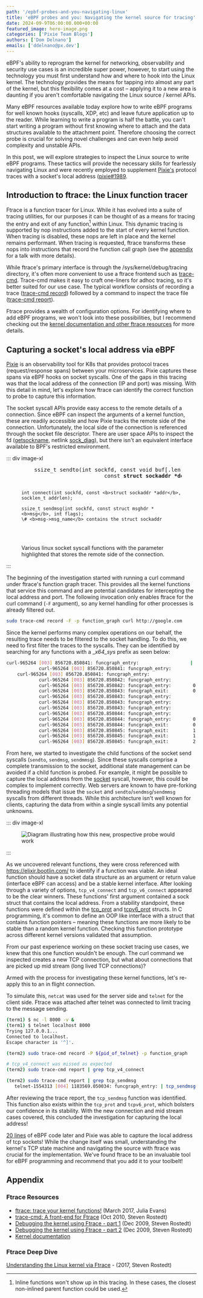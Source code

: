 ```yaml
---
path: '/epbf-probes-and-you-navigating-linux'
title: 'eBPF probes and you: Navigating the kernel source for tracing'
date: 2024-09-9T06:00:00.000+00:00
featured_image: hero-image.png
categories: ['Pixie Team Blogs']
authors: ['Dom Delnano']
emails: ['ddelnano@px.dev']
---
```


eBPF's ability to reprogram the kernel for networking, observability and security use cases is an incredible super power, however, to start using the technology you must first understand how and where to hook into the Linux kernel. The technology provides the means for tapping into almost any part of the kernel, but this flexibility comes at a cost – applying it to a new area is daunting if you aren't comfortable navigating the Linux source / kernel APIs.

Many eBPF resources available today explore how to write eBPF programs for well known hooks (syscalls, XDP, etc) and leave future application up to the reader. While learning to write a program is half the battle, you can't start writing a program without first knowing where to attach and the data structures available to the attachment point. Therefore choosing the correct probe is crucial for solving novel challenges and can even help avoid complexity and unstable APIs.

In this post, we will explore strategies to inspect the Linux source to write eBPF programs. These tactics will provide the necessary skills for fearlessly navigating Linux and were recently employed to supplement [Pixie's](https://px.dev) protocol traces with a socket's local address ([pixie#1989](https://github.com/pixie-io/pixie/pull/1989).

## Introduction to ftrace: the Linux function tracer

Ftrace is a function tracer for Linux. While it has evolved into a suite of tracing utilities, for our purposes it can be thought of as a means for tracing the entry and exit of any function[^1] within Linux. This dynamic tracing is supported by nop instructions added to the start of every kernel function. When tracing is disabled, these nops are left in place and the kernel remains performant. When tracing is requested, ftrace transforms these nops into instructions that record the function call graph (see the [appendix](#ftrace-deep-dive) for a talk with more details).

While ftrace's primary interface is through the /sys/kernel/debug/tracing directory, it's often more convenient to use a ftrace frontend such as [trace-cmd](https://man7.org/linux/man-pages/man1/trace-cmd.1.html). Trace-cmd makes it easy to craft one-liners for adhoc tracing, so it's better suited for our use case. The typical workflow consists of recording a trace ([trace-cmd record](https://man7.org/linux/man-pages/man1/trace-cmd-record.1.html)) followed by a command to inspect the trace file ([trace-cmd report](https://man7.org/linux/man-pages/man1/trace-cmd-report.1.html)).

Ftrace provides a wealth of configuration options. For identifying where to add eBPF programs, we won't look into these possibilities, but I recommend checking out the [kernel documentation and other ftrace resources](#ftrace-resources) for more details.

[^1]: Inline functions won't show up in this tracing. In these cases, the closest non-inlined parent function could be used.

## Capturing a socket's local address via eBPF

[Pixie](https://px.dev) is an observability tool for K8s that provides protocol traces (request/response spans) between your microservices. Pixie captures these spans via eBPF hooks on socket syscalls. One of the gaps in this tracing was that the local address of the connection (IP and port) was missing. With this detail in mind, let's explore how ftrace can identify the correct function to probe to capture this information.

The socket syscall APIs provide easy access to the remote details of a connection. Since eBPF can inspect the arguments of a kernel function, these are readily accessible and how Pixie tracks the remote side of the connection. Unfortunately, the local side of the connection is referenced through the socket file descriptor. There are user space APIs to inspect the fd ([getsockname](https://man7.org/linux/man-pages/man2/getsockname.2.html), netlink [sock_diag](https://www.man7.org/linux/man-pages/man7/sock_diag.7.html)), but there isn't an equivalent interface available to BPF's restricted environment.

::: div image-xl
<figure>
  <pre>
    ssize_t sendto(int sockfd, const void buf[.len], size_t len, int flags,
                          const <b>struct sockaddr *dest_addr</b>, socklen_t addrlen);
    
    int connect(int sockfd, const <b>struct sockaddr *addr</b>, socklen_t addrlen);
    
    ssize_t sendmsg(int sockfd, const struct msghdr *<b>msg</b>, int flags);
    \# <b>msg->msg_name</b> contains the struct sockaddr
  </pre>
  <figcaption>Various linux socket syscall functions with the parameter highlighted that stores the remote side of the connection.</figcaption>

</figure>
:::

The beginning of the investigation started with running a curl command under ftrace's function graph tracer. This provides all the kernel functions that service this command and are potential candidates for intercepting the local address and port. The following invocation only enables ftrace for the curl command (`-F` argument), so any kernel handling for other processes is already filtered out.

```bash
sudo trace-cmd record -F -p function_graph curl http://google.com
```

Since the kernel performs many complex operations on our behalf, the resulting trace needs to be filtered to the socket handling. To do this, we need to first filter the traces to the syscalls. They can be identified by searching for any functions with a __x64_sys_ prefix as seen below:

```bash
curl-965264 [003] 856720.850841: funcgraph_entry:                   |    __x64_sys_sendto() {
            curl-965264 [003] 856720.850841: funcgraph_entry:                   |  x64_sys_call() {            
    curl-965264 [003] 856720.850841: funcgraph_entry:                   |      __sys_sendto() {
            curl-965264 [003] 856720.850842: funcgraph_entry:                   |        sockfd_lookup_light() {
            curl-965264 [003] 856720.850842: funcgraph_entry:        0.301 us   |          __fdget();
            curl-965264 [003] 856720.850843: funcgraph_exit:         0.794 us   |        }
            curl-965264 [003] 856720.850843: funcgraph_entry:                   |        security_socket_sendmsg() {
            curl-965264 [003] 856720.850843: funcgraph_entry:                   |          apparmor_socket_sendmsg() {
            curl-965264 [003] 856720.850843: funcgraph_entry:                   |            aa_inet_msg_perm() {
            curl-965264 [003] 856720.850844: funcgraph_entry:                   |              __cond_resched() {
            curl-965264 [003] 856720.850844: funcgraph_entry:        0.267 us   |                rcu_all_qs();
            curl-965264 [003] 856720.850844: funcgraph_exit:         0.736 us   |              }
            curl-965264 [003] 856720.850845: funcgraph_exit:         1.276 us   |            }
            curl-965264 [003] 856720.850845: funcgraph_exit:         1.793 us   |          }
            curl-965264 [003] 856720.850845: funcgraph_exit:         2.326 us   |        }
```

From here, we started to investigate the child functions of the socket send syscalls (`sendto`, `sendmsg`, `sendmmsg`). Since these syscalls comprise a complete transmission to the socket, additional state management can be avoided if a child function is probed. For example, it might be possible to capture the local address from the [socket](https://man7.org/linux/man-pages/man2/socket.2.html) syscall, however, this could be complex to implement correctly. Web servers are known to have pre-forking threading models that issue the `socket` and `sendto`/`sendmsg`/`sendmmsg` syscalls from different threads. While this architecture isn't well known for clients, capturing the data from within a single syscall limits any potential unknowns.

::: div image-xl
<figure>
  <img src="assets/probe-investigation-overview.png" alt="Diagram illustrating how this new, prospective probe would work" />
</figure>
:::

As we uncovered relevant functions, they were cross referenced with https://elixir.bootlin.com/ to identify if a function was viable. An ideal function should have a socket data structure as an argument or return value (interface eBPF can access) and be a stable kernel interface. After looking through a variety of options, `tcp_v4_connect` and `tcp_v6_connect` appeared to be the clear winners. These functions' first argument contained a sock struct that contains the local address. From a stability standpoint, these functions were defined within the [tcp_prot](https://elixir.bootlin.com/linux/v4.14.336/source/net/ipv4/tcp_ipv4.c#L2426) and [tcpv6_prot](https://elixir.bootlin.com/linux/v4.14.336/source/net/ipv6/tcp_ipv6.c#L1945) structs. In C programming, it's common to define an OOP like interface with a struct that contains function pointers – meaning these functions are more likely to be stable than a random kernel function. Checking this function prototype across different kernel versions validated that assumption.

From our past experience working on these socket tracing use cases, we knew that this one function wouldn't be enough. The curl command we inspected creates a new TCP connection, but what about connections that are picked up mid stream (long lived TCP connections)?

Armed with the process for investigating these kernel functions, let's re-apply this to an in flight connection.

To simulate this, `netcat` was used for the server side and `telnet` for the client side. Ftrace was attached after telnet was connected to limit tracing to the message sending.

```bash
(term1) $ nc -l 8000 -v & 
(term1) $ telnet localhost 8000
Trying 127.0.0.1...
Connected to localhost.
Escape character is '^]'.

(term2) sudo trace-cmd record -P ${pid_of_telnet} -p function_graph

# tcp_v4_connect was missed as expected
(term2) sudo trace-cmd report | grep tcp_v4_connect

(term2) sudo trace-cmd report | grep tcp_sendmsg
   telnet-1554313 [004] 1183569.050034: funcgraph_entry: | tcp_sendmsg() {
```

After reviewing the trace report, the `tcp_sendmsg` function was identified. This function also exists within the `tcp_prot` and `tcpv6_prot`, which bolsters our confidence in its stability. With the new connection and mid stream cases covered, this concluded the investigation for capturing the local address!

[20 lines](https://github.com/pixie-io/pixie/pull/1989/files#diff-7c17eaf9b79a6d1a8ad7d883d78c36e8bda6db91a67c135ea7765a2b8f8a51d1R608) of eBPF code later and Pixie was able to capture the local address of tcp sockets! While the change itself was small, understanding the kernel's TCP state machine and navigating the source with ftrace was crucial for the implementation. We've found ftrace to be an invaluable tool for eBPF programming and recommend that you add it to your toolbelt!

## Appendix

### Ftrace Resources

- [ftrace: trace your kernel functions!](https://jvns.ca/blog/2017/03/19/getting-started-with-ftrace/) (March 2017, Julia Evans)
- [trace-cmd: A front-end for Ftrace](https://lwn.net/Articles/410200/) (Oct 2010, Steven Rostedt)
- [Debugging the kernel using Ftrace - part 1](https://lwn.net/Articles/365835/) (Dec 2009, Steven Rostedt)
- [Debugging the kernel using Ftrace - part 2](https://lwn.net/Articles/366796/) (Dec 2009, Steven Rostedt)
- [Kernel documentation](https://www.kernel.org/doc/html/v4.17/trace/ftrace.html)

### Ftrace Deep Dive

[Understanding the Linux kernel via Ftrace](https://www.youtube.com/watch?v=2ff-7UTg5rE) - (2017, Steven Rostedt)
